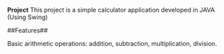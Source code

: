 **Project**
This project is a simple calculator application developed in JAVA (Using Swing)

##Features##

Basic arithmetic operations: addition, subtraction, multiplication, division.
